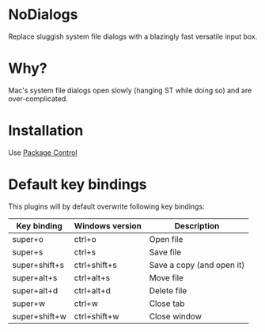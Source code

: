 # NoDialogs
Replace sluggish system file dialogs with a blazingly fast versatile input box.

# Why?
Mac's system file dialogs open slowly (hanging ST while doing so) and are over-complicated.

# Installation
Use [Package Control](https://packagecontrol.io/packages/NoDialogs)

# Default key bindings
This plugins will by default overwrite following key bindings:

Key binding   | Windows version | Description
------------- | --------------- | -----------
super+o       | ctrl+o          | Open file
super+s       | ctrl+s          | Save file
super+shift+s | ctrl+shift+s    | Save a copy (and open it)
super+alt+s   | ctrl+alt+s      | Move file
super+alt+d   | ctrl+alt+d      | Delete file
super+w       | ctrl+w          | Close tab
super+shift+w | ctrl+shift+w    | Close window
